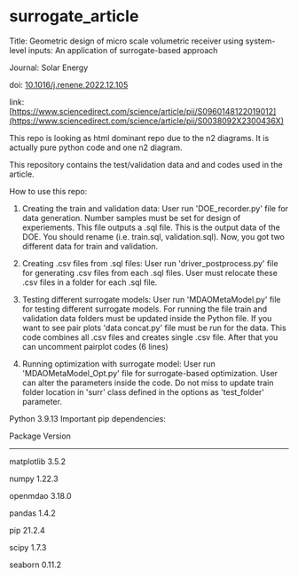 # surrogate_article

Title: Geometric design of micro scale volumetric receiver using system-level inputs: An application of surrogate-based approach

Journal: Solar Energy

doi: [10.1016/j.renene.2022.12.105](https://doi.org/10.1016/j.solener.2023.111811)

link: [https://www.sciencedirect.com/science/article/pii/S0960148122019012](https://www.sciencedirect.com/science/article/pii/S0038092X2300436X)

This repo is looking as html dominant repo due to the n2 diagrams. It is actually pure python code and one n2 diagram.

This repository contains the test/validation data and and codes used in the article.

How to use this repo:

1. Creating the train and validation data:
User run 'DOE_recorder.py' file for data generation. Number samples must be set for design of experiements. This file outputs a .sql file. This is the output data of the DOE. You should rename (i.e. train.sql, validation.sql). Now, you got two different data for train and validation.

2. Creating .csv files from .sql files:
User run 'driver_postprocess.py' file for generating .csv files from each .sql files. User must relocate these .csv files in a folder for each .sql file.

3. Testing different surrogate models:
User run 'MDAOMetaModel.py' file for testing different surrogate models. For running the file train and validation data folders must be updated inside the Python file.
If you want to see pair plots 'data concat.py' file must be run for the data. This code combines all .csv files and creates single .csv file. After that you can uncomment pairplot codes (6 lines)

4. Running optimization with surrogate model:
User run 'MDAOMetaModel_Opt.py' file for surrogate-based optimization. User can alter the parameters inside the code. Do not miss to update train folder location in 'surr' class defined in the options as 'test_folder' parameter.

Python 3.9.13
Important pip dependencies:

Package                       Version
----------------------------- -----------
matplotlib                    3.5.2

numpy                         1.22.3

openmdao                      3.18.0

pandas                        1.4.2

pip                           21.2.4

scipy                         1.7.3

seaborn                       0.11.2


